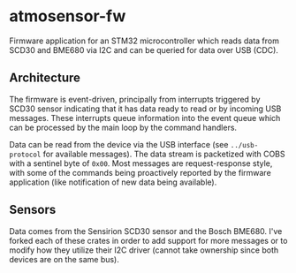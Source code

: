 # atmosensor-fw
Firmware application for an STM32 microcontroller which reads data from SCD30 and BME680 via I2C and can be queried for data over USB (CDC).

## Architecture
The firmware is event-driven, principally from interrupts triggered by 
SCD30 sensor indicating that it has data ready to read or by incoming
USB messages. These interrupts queue information into the event queue
which can be processed by the main loop by the command handlers.

Data can be read from the device via the USB interface (see `../usb-protocol`
for available messages). The data stream is packetized with COBS with a 
sentinel byte of `0x00`. Most messages are request-response style, with
some of the commands being proactively reported by the firmware 
application (like notification of new data being available).

## Sensors
Data comes from the Sensirion SCD30 sensor and the Bosch BME680. I've 
forked each of these crates in order to add support for more messages
or to modify how they utilize their I2C driver (cannot take ownership 
since both devices are on the same bus).